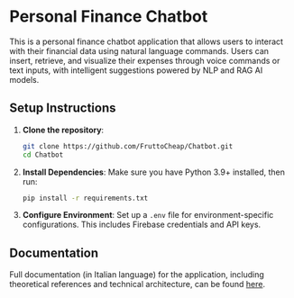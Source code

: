 # Personal Finance Chatbot

This is a personal finance chatbot application that allows users to interact with their financial data using natural language commands. Users can insert, retrieve, and visualize their expenses through voice commands or text inputs, with intelligent suggestions powered by NLP and RAG AI models.

## Setup Instructions

1. **Clone the repository**:
    ```bash
    git clone https://github.com/FruttoCheap/Chatbot.git
    cd Chatbot
    ```

2. **Install Dependencies**:
    Make sure you have Python 3.9+ installed, then run:
    ```bash
    pip install -r requirements.txt
    ```

3. **Configure Environment**:
    Set up a `.env` file for environment-specific configurations. This includes Firebase credentials and API keys.

## Documentation

Full documentation (in Italian language) for the application, including theoretical references and technical architecture, can be found [here](./ITA_documentation.pdf).
